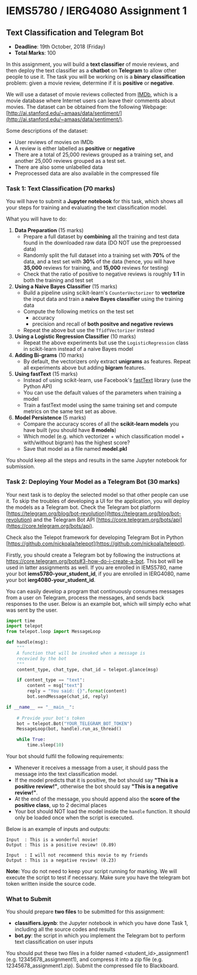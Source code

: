 # IEMS5780 / IERG4080 Assignment 1

## Text Classification and Telegram Bot

* **Deadline**: 19th October, 2018 (Friday)
* **Total Marks**: 100

In this assignment, you will build a **text classifier** of movie reviews, and then deploy the text classifier as a **chatbot** on **Telegram** to allow other people to use it. The task you will be working on is a **binary classification** problem: given a movie review, determine if it is **positive** or **negative**.

We will use a dataset of movie reviews collected from [IMDb](https://www.imdb.com/), which is a movie database where Internet users can leave their comments about movies. The dataset can be obtained from the following Webpage: [http://ai.stanford.edu/~amaas/data/sentiment/](http://ai.stanford.edu/~amaas/data/sentiment/).

Some descriptions of the dataset:
* User reviews of movies on IMDb
* A review is either labelled as **positive** or **negative**
* There are a total of 25,000 reviews grouped as a training set, and another 25,000 reviews grouped as a test set.
* There are also some unlabelled data
* Preprocessed data are also available in the compressed file

### Task 1: Text Classification (70 marks)

You will have to submit a **Jupyter notebook** for this task, which shows all your steps for training and evaluating the text classification model.

What you will have to do:

1. **Data Preparation** (15 marks)
    * Prepare a full dataset by **combining** all the training and test data found in the downloaded raw data (DO NOT use the preproessed data)
    * Randomly split the full dataset into a training set with **70%** of the data, and a test set with **30%** of the data (hence, you will have **35,000** reviews for training, and **15,000** reviews for testing)
    * Check that the ratio of positive to negative reviews is roughly **1:1** in both the training and test set
2. **Using a Naive Bayes Classifier** (15 marks)
    * Build a pipeline using scikit-learn's `CounterVectorizer` to **vectorize** the input data and train a **naive Bayes classifier** using the training data
    * Compute the following metrics on the test set
        - accuracy
        - precision and recall of **both positve and negative reviews**
    * Repeat the above but use the `TfidfVectorizer` instead
3. **Using a Logistic Regression Classifier** (10 marks)
    * Repeat the above experiments but use the `LogisticRegression` class in scikit-learn instead of a naive Bayes model
4. **Adding Bi-grams** (10 marks)
    * By default, the vectorizers only extract **unigrams** as features. Repeat all experiments above but adding **bigram** features.
5. **Using fastText** (15 marks) 
    * Instead of using scikit-learn, use Facebook's [fastText](https://github.com/facebookresearch/fastText) library (use the Python API)
    * You can use the default values of the parameters when training a model
    * Train a fastText model using the same training set and compute metrics on the same test set as above.
6. **Model Persistence** (5 marks)
    * Compare the accuracy scores of all the **scikit-learn models** you have built (you should have **8 models**)
    * Which model (e.g. which vectorizer + which classification model + with/without bigram) has the highest score?
    * Save that model as a file named **model.pkl**

You should keep all the steps and results in the same Jupyter notebook for submission.

### Task 2: Deploying Your Model as a Telegram Bot (30 marks)

Your next task is to deploy the selected model so that other people can use it. To skip the troubles of developing a UI for the application, you will deploy the models as a Telegram bot. Check the Telegram bot platform [https://telegram.org/blog/bot-revolution](https://telegram.org/blog/bot-revolution) and the Telegram Bot API [https://core.telegram.org/bots/api](https://core.telegram.org/bots/api).

Check also the Telepot framework for developing Telegram Bot in Python [https://github.com/nickoala/telepot](https://github.com/nickoala/telepot).

Firstly, you should create a Telegram bot by following the instructions at https://core.telegram.org/bots#3-how-do-i-create-a-bot. This bot will be used in latter assignments as well. If you are enrolled in IEMS5780, name your bot **iems5780-your_student_id**, if you are enrolled in IERG4080, name your bot **ierg4080-your_student_id**.

You can easily develop a program that continuously consumes messages from a user on Telegram, process the messages, and sends back responses to the user. Below is an example bot, which will simply echo what was sent by the user.

```python
import time
import telepot
from telepot.loop import MessageLoop

def handle(msg):
    """
    A function that will be invoked when a message is
    recevied by the bot
    """
    content_type, chat_type, chat_id = telepot.glance(msg)

    if content_type == "text":
        content = msg["text"]
        reply = "You said: {}".format(content)
        bot.sendMessage(chat_id, reply)

if __name__ == "__main__":
    
    # Provide your bot's token
    bot = telepot.Bot("YOUR_TELEGRAM_BOT_TOKEN")
    MessageLoop(bot, handle).run_as_thread()

    while True:
        time.sleep(10)
```

Your bot should fulfil the following requirements:

* Whenever it receives a message from a user, it should pass the message into the text classification model.
* If the model predicts that it is positive, the bot should say **"This is a positive review!"**, otherwise the bot should say **"This is a negative review!"**.
* At the end of the message, you should append also the **score of the positive class**, up to 2 decimal places
* Your bot should NOT load the model inside the `handle` function. It should only be loaded once when the script is executed.

Below is an example of inputs and outputs:

```
Input  : This is a wonderful movie!
Output : This is a positive review! (0.89)

Input  : I will not recommend this movie to my friends
Output : This is a negative review! (0.23)
```

**Note:** You do not need to keep your script running for marking. We will execute the script to test if necessary. Make sure you have the telegram bot token written inside the source code.

### What to Submit

You should prepare **two files** to be submitted for this assignment:
* **classifiers.ipynb**: the Jupyter notebook in which you have done Task 1, including all the source codes and results
* **bot.py**: the script in which you implement the Telegram bot to perform text classification on user inputs

You should put these two files in a folder named <student_id>_assignment1 (e.g. 12345678_assignment1), and compress it into a zip file (e.g. 12345678_assignment1.zip). Submit the compressed file to Blackboard.
